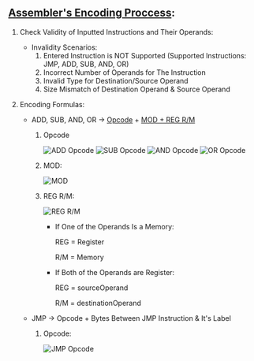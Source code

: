## [Assembler's Encoding Proccess](http://www.c-jump.com/CIS77/CPU/x86/lecture.html):
  1. Check Validity of Inputted Instructions and Their Operands:
  
      - Invalidity Scenarios:
        1. Entered Instruction is NOT Supported (Supported Instructions: JMP, ADD, SUB, AND, OR)
        2. Incorrect Number of Operands for The Instruction
        3. Invalid Type for Destination/Source Operand
        4. Size Mismatch of Destination Operand & Source Operand
  2. Encoding Formulas:
      - ADD, SUB, AND, OR -> [Opcode](https://c9x.me/x86/) + [MOD + REG R/M](http://www.c-jump.com/CIS77/CPU/x86/lecture.html#X77_0060_mod_reg_r_m_byte)
        1. Opcode
          
            ![ADD Opcode](https://user-images.githubusercontent.com/89901590/191819419-032f3131-740d-419d-b335-eef0595893bc.png)
            ![SUB Opcode](https://user-images.githubusercontent.com/89901590/191819530-41b7651c-f2af-4d54-82bb-7ebf0bf2bb3e.png)
            ![AND Opcode](https://user-images.githubusercontent.com/89901590/191819659-a8c35e1e-2804-46d2-ae0b-9081fd9599d4.png)
            ![OR Opcode](https://user-images.githubusercontent.com/89901590/191819771-c464c110-0995-4d2f-a65a-db7bdedfe200.png)

        2. MOD:
            
            ![MOD](http://www.c-jump.com/CIS77/images/mod_meaning.png)
        3. REG R/M:
        
            ![REG R/M](http://www.c-jump.com/CIS77/images/x86_register_encoding.png)
            - If One of the Operands Is a Memory: 
            
              REG = Register
              
              R/M = Memory
            - If Both of the Operands are Register:
            
              REG = sourceOperand
              
              R/M = destinationOperand
      - JMP -> Opcode + Bytes Between JMP Instruction & It's Label
      
        1. Opcode:
        
            ![JMP Opcode](https://user-images.githubusercontent.com/89901590/191822225-e4e2b727-6507-451f-a8c9-958c29692d84.png)

